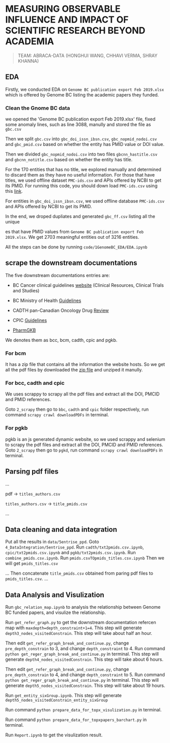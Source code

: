 # MEASURING OBSERVABLE INFLUENCE AND IMPACT OF SCIENTIFIC RESEARCH BEYOND ACADEMIA

> TEAM: ABRACA-DATA (HONGHUI WANG, CHHAVI VERMA, SHRAY KHANNA)

## EDA

Firstly, we conducted EDA on `Genome BC publication export Feb 2019.xlsx` which is offered by Genome BC listing the academic papers they funded.

### Clean the Gnome BC data

we opened the 'Genome BC publication export Feb 2019.xlsx' file, fixed some anomaly lines,
such as line 3088, manully and stored the file as `gbc.csv`

Then we split `gbc.csv` into `gbc_doi_issn_ibsn.csv`, `gbc_nopmid_nodoi.csv` and `gbc_pmid.csv`
based on whether the entity has PMID value or DOI value.

Then we divided `gbc_nopmid_nodoi.csv` into two files `gbcnn_hastitle.csv` and `gbcnn_notitle.csv`
based on whether the entity has title.

For the 170 entities that has no title, we explored manually and determined to
discard them as they have no useful information.
For those that have titles, we used offline dataset `PMC-ids.csv` and APIs
offered by NCBI to get its PMID.
For running this code, you should down load `PMC-ids.csv` using this [link](ftp://ftp.ncbi.nlm.nih.gov/pub/pmc/PMC-ids.csv.gz).

For entities in `gbc_doi_issn_ibsn.csv`, we used offline database `PMC-ids.csv` and APIs
offered by NCBI to get its PMID.

In the end, we droped dupliates and generated `gbc_ff.csv` listing all the unique 





es that have PMID values from `Genome BC publication export Feb 2019.xlsx`.
We get 2703 meaningful entities out of 3216 entities.

All the steps can be done by running `code/1GenomeBC_EDA/EDA.ipynb`

## scrape the downstream documentations

The five downstream documentations entries are: 

* BC Cancer clinical guidelines [website](http://www.bccancer.bc.ca/health-professionals) (Clinical Resources, Clinical Trials and Studies)

* BC Ministry of Health [Guidelines](https://www2.gov.bc.ca/gov/content/health/practitioner-professional-resources/bc-guidelines) 

* CADTH pan-Canadian Oncology Drug [Review](https://www.cadth.ca/pcodr)

* CPIC [Guidelines](https://cpicpgx.org/guidelines/)

* [PharmGKB](https://www.pharmgkb.org/)

We denotes them as bcc, bcm, cadth, cpic and pgkb.

### For bcm

It has a zip file that contains all the information the website
hosts. 
So we get all the pdf files by downloaded the [zip file](https://www2.gov.bc.ca/assets/download/1DEC4FCF66B04F218AB2F4BEF1E3BD71) and unziped it manully.

### For bcc, cadth and cpic
We uses scrappy to scrapy all the pdf files and extract
all the DOI, PMCID and PMID references.

Goto `2_scrapy` then go to `bbc`, `cadth` and `cpic` folder respectively, run command `scrapy crawl downloadPDFs` in terminal.

### For pgkb
pgkb is an js generated dynamic website, so we used scrappy and selenium to
scrapy the pdf files and extract all the DOI, PMCID and PMID references.
Goto `2_scrapy` then go to `pgkd`, run command `scrapy crawl downloadPDFs` in terminal.

## Parsing pdf files

...

pdf -> `titles_authors.csv`

`titles_authors.csv` -> `title_pmids.csv`

...

## Data cleaning and data integration

Put all the results in `data/5entrise_ppd`.
Goto `4_DataIntegration/5entrise_ppd`. 
Run `cadth/txt2pmids.csv.ipynb`, `cpic/txt2pmids.csv.ipynb` and
`pgkb/txt2pmids.csv.ipynb`. 
Run `combine_pmids.csv.ipynb`.
Run `pmids.csvTOpmids_titles.csv.ipynb`
Then we will get `pmids_titles.csv`

...
Then concatenate `title_pmids.csv` obtained from paring pdf files to
`pmids_titles.csv`.
...

## Data Analysis and Visulization

Run `gbc_relation_map.ipynb` to analysis the relationship between Genome BC funded papers,
and visulize the relationship.

Run `get_refer_graph.py` to get the downstream documentation refercen map with
`maxdepth=depth_constraint+1=4`.
This step will generate `depth3_nodes_visitedConstrain`.
This step will take about half an hour.

Then edit `get_refer_graph_break_and_continue.py`,
change `pre_depth_constrain` to 3, and change `depth_constraint` to 4. 
Run command `python get_reger_graph_break_and_continue.py` in terminal.
This step will generate `depth4_nodes_visitedConstrain`.
This step will take about 6 hours.


Then edit `get_refer_graph_break_and_continue.py`,
change `pre_depth_constrain` to 4, and change `depth_constraint` to 5. 
Run command `python get_reger_graph_break_and_continue.py` in terminal.
This step will generate `depth5_nodes_visitedConstrain`.
This step will take about 19 hours.

Run `get_entity_sixGroup.ipynb`.
This step will generate `depth5_nodes_visitedConstrain_entity_sixGroup`

Run command `python prepare_data_for_topx_visulization.py` in terminal.

Run command `python prepare_data_for_topxpapers_barchart.py` in terminal.

Run `Report.ipynb` to get the visulization result.

